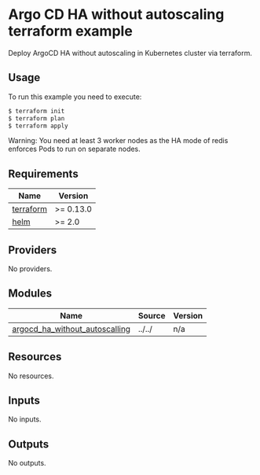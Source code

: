 # Argo CD HA without autoscaling terraform example

Deploy ArgoCD HA without autoscaling in Kubernetes cluster via terraform.

## Usage

To run this example you need to execute:

```bash
$ terraform init
$ terraform plan
$ terraform apply
```

Warning: You need at least 3 worker nodes as the HA mode of redis enforces Pods to run on separate nodes.

<!-- BEGINNING OF PRE-COMMIT-TERRAFORM DOCS HOOK -->
## Requirements

| Name | Version |
|------|---------|
| <a name="requirement_terraform"></a> [terraform](#requirement\_terraform) | >= 0.13.0 |
| <a name="requirement_helm"></a> [helm](#requirement\_helm) | >= 2.0 |

## Providers

No providers.

## Modules

| Name | Source | Version |
|------|--------|---------|
| <a name="module_argocd_ha_without_autoscalling"></a> [argocd\_ha\_without\_autoscalling](#module\_argocd\_ha\_without\_autoscalling) | ../../ | n/a |

## Resources

No resources.

## Inputs

No inputs.

## Outputs

No outputs.
<!-- END OF PRE-COMMIT-TERRAFORM DOCS HOOK -->

